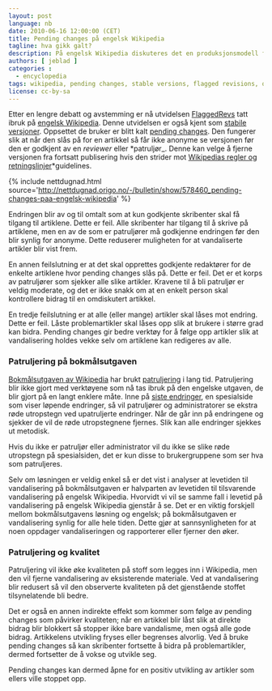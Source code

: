 ```yaml
---
layout: post
language: nb
date: 2010-06-16 12:00:00 (CET)
title: Pending changes på engelsk Wikipedia
tagline: hva gikk galt?
description: På engelsk Wikipedia diskuteres det en produksjonsmodell for å godkjenne redigeringer i ettertid, selv om redigeringen er gjort i sanntid. 
authors: [ jeblad ]
categories :
  - encyclopedia
tags: wikipedia, pending changes, stable versions, flagged revisions, quality, patrolling, reviewer
license: cc-by-sa
---
```


Etter en lengre debatt og avstemming er nå utvidelsen [FlaggedRevs](http://en.wikipedia.org/wiki/Wikipedia:Flagged_revisions) tatt ibruk på [engelsk Wikipedia](http://en.wikipedia.org). Denne utvidelsen er også kjent som [stabile versjoner](http://no.wikipedia.org/wiki/Stabile_versjoner_%28Mediawiki%29). Oppsettet de bruker er blitt kalt [pending changes](//http://en.wikipedia.org/wiki/Wikipedia:Pending_changes). Den fungerer slik at når den slås på for en artikkel så får ikke anonyme se versjonen før den er godkjent av en *reviewer* eller *patruljør\_. Denne kan velge å fjerne versjonen fra fortsatt publisering hvis den strider mot [Wikipedias regler og retningslinjer](http://en.wikipedia.org/wiki/Wikipedia:Policies_and)*guidelines.

<!--more-->

{% include nettdugnad.html source='http://nettdugnad.origo.no/-/bulletin/show/578460_pending-changes-paa-engelsk-wikipedia' %}

Endringen blir av og til omtalt som at kun godkjente skribenter skal få tilgang til artiklene. Dette er feil. Alle skribenter har tilgang til å skrive på artiklene, men en av de som er patruljører må godkjenne endringen før den blir synlig for anonyme. Dette reduserer muligheten for at vandaliserte artikler blir vist frem.

En annen feilslutning er at det skal opprettes godkjente redaktører for de enkelte artiklene hvor pending changes slås på. Dette er feil. Det er et korps av patruljører som sjekker alle slike artikler. Kravene til å bli patruljør er veldig moderate, og det er ikke snakk om at en enkelt person skal kontrollere bidrag til en omdiskutert artikkel.

En tredje feilslutning er at alle (eller mange) artikler skal låses mot endring. Dette er feil. Låste problemartikler skal låses opp slik at brukere i større grad kan bidra. Pending changes gir bedre verktøy for å følge opp artikler slik at vandalisering holdes vekke selv om artiklene kan redigeres av alle.

### Patruljering på bokmålsutgaven

[Bokmålsutgaven av Wikipedia](http://no.wikipedia.org) har brukt [patruljering](http://no.wikipedia.org/wiki/Wikipedia:Patruljering) i lang tid. Patruljering blir ikke gjort med verktøyene som nå tas ibruk på den engelske utgaven, de blir gjort på en langt enklere måte. Inne på [siste endringer](http://no.wikipedia.org/wiki/Spesial:Siste_endringer), en spesialside som viser løpende endringer, så vil patruljører og administratorer se ekstra røde utropstegn ved upatruljerte endringer. Når de går inn på endringene og sjekker de vil de røde utropstegnene fjernes. Slik kan alle endringer sjekkes ut metodisk.

Hvis du ikke er patruljør eller administrator vil du ikke se slike røde utropstegn på spesialsiden, det er kun disse to brukergruppene som ser hva som patruljeres.

Selv om løsningen er veldig enkel så er det vist i analyser at levetiden til vandalisering på bokmålsutgaven er halvparten av levetiden til tilsvarende vandalisering på engelsk Wikipedia. Hvorvidt vi vil se samme fall i levetid på vandalisering på engelsk Wikipedia gjenstår å se. Det er en viktig forskjell mellom bokmålsutgavens løsning og engelsk; på bokmålsutgaven er vandalisering synlig for alle hele tiden. Dette gjør at sannsynligheten for at noen oppdager vandaliseringen og rapporterer eller fjerner den øker.

### Patruljering og kvalitet

Patruljering vil ikke øke kvaliteten på stoff som legges inn i Wikipedia, men den vil fjerne vandalisering av eksisterende materiale. Ved at vandalisering blir redusert så vil den observerte kvaliteten på det gjenstående stoffet tilsynelatende bli bedre.

Det er også en annen indirekte effekt som kommer som følge av pending changes som påvirker kvaliteten; når en artikkel blir låst slik at direkte bidrag blir blokkert så stopper ikke bare vandalisme, men også alle gode bidrag. Artikkelens utvikling fryses eller begrenses alvorlig. Ved å bruke pending changes så kan skribenter fortsette å bidra på problemartikler, dermed fortsetter de å vokse og utvikle seg.

Pending changes kan dermed åpne for en positiv utvikling av artikler som ellers ville stoppet opp.